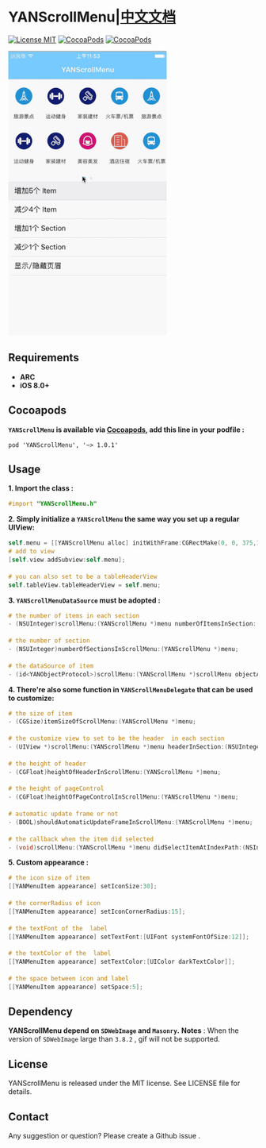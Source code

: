 # YANScrollMenu|[中文文档](http://www.jianshu.com/p/e79de229c8e4) 
[![License MIT](https://img.shields.io/badge/license-MIT-green.svg?style=flat)](https://github.com/yanff/YANScrollMenu/blob/master/LICENSE)
[![CocoaPods](http://img.shields.io/cocoapods/v/YANScrollMenu.svg?style=flat)](http://cocoapods.org/?q=YANScrollMenu)
[![CocoaPods](http://img.shields.io/cocoapods/p/YANScrollMenu.svg?style=flat)](http://cocoapods.org/?q=YANScrollMenu)

![GIF](YANScrollMenu.gif)

## Requirements 

* **ARC**
* **iOS 8.0+**

## Cocoapods

**`YANScrollMenu` is available via [Cocoapods](http://cocoapods.org/), add this line in your podfile :**

```
pod 'YANScrollMenu', '~> 1.0.1'
```
## Usage

**1. Import the class  :**

```objective-C
#import "YANScrollMenu.h"

```
**2. Simply initialize a `YANScrollMenu` the same way you set up a regular UIView:**

```objective-c
self.menu = [[YANScrollMenu alloc] initWithFrame:CGRectMake(0, 0, 375,150) delegate:self];
# add to view
[self.view addSubview:self.menu];
    
# you can also set to be a tableHeaderView
self.tableView.tableHeaderView = self.menu;
```
**3. `YANScrollMenuDataSource` must be adopted :**
```objective-c
# the number of items in each section
- (NSUInteger)scrollMenu:(YANScrollMenu *)menu numberOfItemsInSection:(NSInteger)section;

# the number of section
- (NSUInteger)numberOfSectionsInScrollMenu:(YANScrollMenu *)menu;

# the dataSource of item
- (id<YANObjectProtocol>)scrollMenu:(YANScrollMenu *)scrollMenu objectAtIndexPath:(NSIndexPath *)indexPath;
```
**4. There're also some function in `YANScrollMenuDelegate` that can be used to customize:**
```objective-C
# the size of item 
- (CGSize)itemSizeOfScrollMenu:(YANScrollMenu *)menu;
   
# the customize view to set to be the header  in each section
- (UIView *)scrollMenu:(YANScrollMenu *)menu headerInSection:(NSUInteger)section;
 
# the height of header    
- (CGFloat)heightOfHeaderInScrollMenu:(YANScrollMenu *)menu;
   
# the height of pageControl  
- (CGFloat)heightOfPageControlInScrollMenu:(YANScrollMenu *)menu;

# automatic update frame or not
- (BOOL)shouldAutomaticUpdateFrameInScrollMenu:(YANScrollMenu *)menu;
   
# the callback when the item did selected  
- (void)scrollMenu:(YANScrollMenu *)menu didSelectItemAtIndexPath:(NSIndexPath *)indexPath;
```

**5. Custom appearance :**
```objective-c
# the icon size of item
[[YANMenuItem appearance] setIconSize:30];

# the cornerRadius of icon
[[YANMenuItem appearance] setIconCornerRadius:15];

# the textFont of the  label
[[YANMenuItem appearance] setTextFont:[UIFont systemFontOfSize:12]];

# the textColor of the  label
[[YANMenuItem appearance] setTextColor:[UIColor darkTextColor]];

# the space between icon and label
[[YANMenuItem appearance] setSpace:5];
```

## Dependency


**YANScrollMenu depend on  `SDWebImage` and  `Masonry`.**
**Notes** : When the version of  `SDWebImage` large than `3.8.2` , gif will not be supported.


## License

YANScrollMenu is released under the MIT license. See LICENSE file for details.

## Contact

Any suggestion or question? Please create a Github issue .
